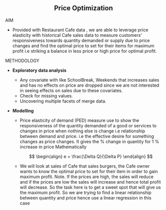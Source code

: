 <h2 align="center"> <b>Price Optimization</b> </h2>

AIM

- Provided with Restaurant Cafe data , we are able to leverage price elasticity with historical Cafe sales data to measure customers' responsiveness towards quantity demanded or supply due to price changes and find the optimal price to set for their items for maximum profit i.e striking a balance in less price or high price for optimal profit.

METHODOLOGY

- <b> Exploratory data analysis </b>

  - Any covariate with like SchoolBreak, Weekends that increases sales and has no effects on price are dropped since we are not interested in seeing effects on sales due to these covariates.
  - Check for missing values.
  - Uncovering multiple facets of merge data.

- <b> Modelling </b>

  - Price elasticity of demand (PED) measure use to show the responsiveness of the quantity demanded of a good or services to changes in price when nothing else is change i.e relationship between demand and price. i.e the effective desire for something changes as price changes. It gives the % change in quantity for 1 % increase in price
    Mathematically

    $$
    \begin{align}
    e = \frac{\Delta Q}{\Delta P}
    \end{align}
    $$

  - We will look at sales of Cafe that sales burgers, the Cafe owner wants to know the optimal price to set for their item in order to gain maximum profit. Note. If the prices are high, the sales will reduce and if the prices are low the sales will increase and hence total profit will decrease. So the task here is to get a sweet spot that will give us the maximum profit. So we are trying to find a linear relationship between quantity and price hence use a linear regression in this case
